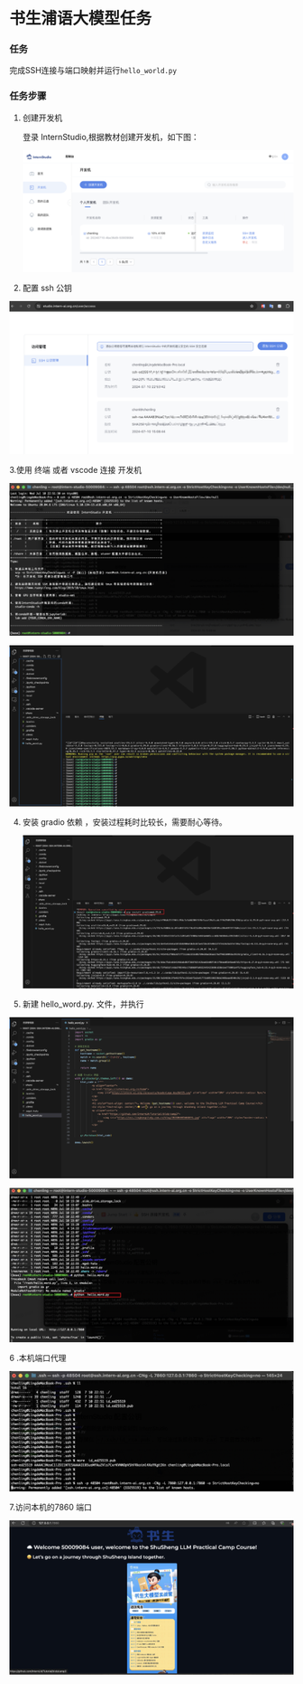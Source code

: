 # 书生浦语大模型任务

### 任务

完成SSH连接与端口映射并运行`hello_world.py`



### 任务步骤

1. 创建开发机

   登录 InternStudio,根据教材创建开发机，如下图：

   ![创建开发机](./images/创建开发机.png)

2. 配置  ssh  公钥

![](./images/配置公钥.png)

3.使用 终端 或者 vscode 连接 开发机

![](./images/连接开发机.png)

![vscode 连接开发机](./images/vscode连接开发机.png)

4. 安装 gradio 依赖 ，安装过程耗时比较长，需要耐心等待。

   ![安装依赖](./images/安装依赖.png)

5.  新建 hello_word.py. 文件，并执行

   

![helloword](./images/helloword.png)

![run_helloword](./images/run_helloword.png)



6 .本机端口代理

![端口代理](./images/端口代理.png)

7.访问本机的7860 端口

![](./images/result.png)
